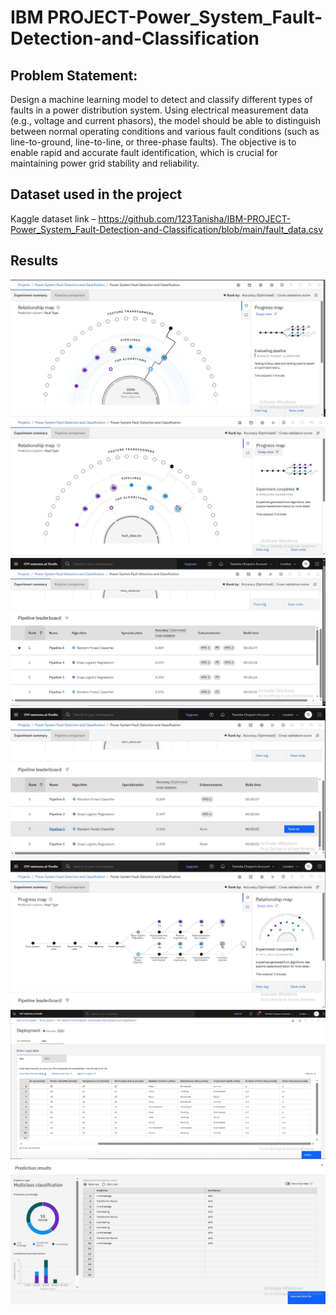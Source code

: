 # IBM PROJECT-Power_System_Fault-Detection-and-Classification

## Problem Statement: 
<p>Design a machine learning model to detect and classify different types of faults in a power distribution system. Using electrical measurement data (e.g., voltage and current phasors), the model should be able to distinguish between normal operating conditions and various fault conditions (such as line-to-ground, line-to-line, or three-phase faults). The objective is to enable rapid and accurate fault identification, which is crucial for maintaining power grid stability and reliability. </p>

## Dataset used in the project
Kaggle dataset link – https://github.com/123Tanisha/IBM-PROJECT-Power_System_Fault-Detection-and-Classification/blob/main/fault_data.csv

## Results 
<img src="https://github.com/123Tanisha/IBM-PROJECT-Power_System_Fault-Detection-and-Classification/blob/main/1.jpg">
<img src="https://github.com/123Tanisha/IBM-PROJECT-Power_System_Fault-Detection-and-Classification/blob/main/2.jpg">
<img src="https://github.com/123Tanisha/IBM-PROJECT-Power_System_Fault-Detection-and-Classification/blob/main/3.jpg">
<img src="https://github.com/123Tanisha/IBM-PROJECT-Power_System_Fault-Detection-and-Classification/blob/main/4.jpg">
<img src="https://github.com/123Tanisha/IBM-PROJECT-Power_System_Fault-Detection-and-Classification/blob/main/5.jpg">
<img src="https://github.com/123Tanisha/IBM-PROJECT-Power_System_Fault-Detection-and-Classification/blob/main/6.jpg">
<img src="https://github.com/123Tanisha/IBM-PROJECT-Power_System_Fault-Detection-and-Classification/blob/main/7.jpg">
